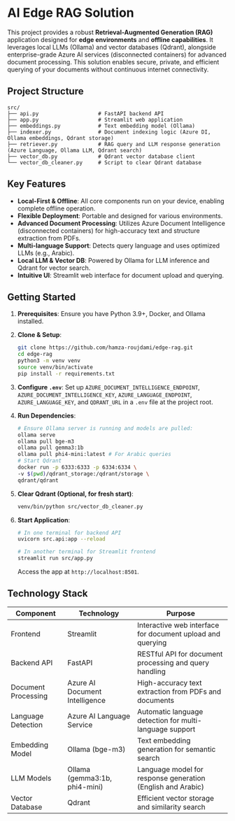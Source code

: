 # AI Edge RAG Solution

This project provides a robust **Retrieval-Augmented Generation (RAG)** application designed for **edge environments** and **offline capabilities**. It leverages local LLMs (Ollama) and vector databases (Qdrant), alongside enterprise-grade Azure AI services (disconnected containers) for advanced document processing. This solution enables secure, private, and efficient querying of your documents without continuous internet connectivity.

## Project Structure

```
src/
├── api.py                   # FastAPI backend API
├── app.py                   # Streamlit web application
├── embeddings.py            # Text embedding model (Ollama)
├── indexer.py               # Document indexing logic (Azure DI, Ollama embeddings, Qdrant storage)
├── retriever.py             # RAG query and LLM response generation (Azure Language, Ollama LLM, Qdrant search)
├── vector_db.py             # Qdrant vector database client
└── vector_db_cleaner.py     # Script to clear Qdrant database
```

## Key Features

*   **Local-First & Offline**: All core components run on your device, enabling complete offline operation.
*   **Flexible Deployment**: Portable and designed for various environments.
*   **Advanced Document Processing**: Utilizes Azure Document Intelligence (disconnected containers) for high-accuracy text and structure extraction from PDFs.
*   **Multi-language Support**: Detects query language and uses optimized LLMs (e.g., Arabic).
*   **Local LLM & Vector DB**: Powered by Ollama for LLM inference and Qdrant for vector search.
*   **Intuitive UI**: Streamlit web interface for document upload and querying.

## Getting Started

1.  **Prerequisites**: Ensure you have Python 3.9+, Docker, and Ollama installed.

2.  **Clone & Setup**:  
    ```bash
    git clone https://github.com/hamza-roujdami/edge-rag.git
    cd edge-rag
    python3 -m venv venv
    source venv/bin/activate 
    pip install -r requirements.txt
    ```

3.  **Configure `.env`**: Set up `AZURE_DOCUMENT_INTELLIGENCE_ENDPOINT`, `AZURE_DOCUMENT_INTELLIGENCE_KEY`, `AZURE_LANGUAGE_ENDPOINT`, `AZURE_LANGUAGE_KEY`, and `QDRANT_URL` in a `.env` file at the project root.

4.  **Run Dependencies**:  
    ```bash
    # Ensure Ollama server is running and models are pulled:
    ollama serve
    ollama pull bge-m3
    ollama pull gemma3:1b
    ollama pull phi4-mini:latest # For Arabic queries
    # Start Qdrant 
    docker run -p 6333:6333 -p 6334:6334 \
    -v $(pwd)/qdrant_storage:/qdrant/storage \
    qdrant/qdrant
    ```

5.  **Clear Qdrant (Optional, for fresh start)**:
    ```bash
    venv/bin/python src/vector_db_cleaner.py
    ```
    
6.  **Start Application**:  
    ```bash
    # In one terminal for backend API
    uvicorn src.api:app --reload

    # In another terminal for Streamlit frontend
    streamlit run src/app.py
    ```
    Access the app at `http://localhost:8501`.

## Technology Stack

| Component | Technology | Purpose |
|-----------|------------|---------|
| Frontend | Streamlit | Interactive web interface for document upload and querying |
| Backend API | FastAPI | RESTful API for document processing and query handling |
| Document Processing | Azure AI Document Intelligence | High-accuracy text extraction from PDFs and documents |
| Language Detection | Azure AI Language Service | Automatic language detection for multi-language support |
| Embedding Model | Ollama (bge-m3) | Text embedding generation for semantic search |
| LLM Models | Ollama (gemma3:1b, phi4-mini) | Language model for response generation (English and Arabic) |
| Vector Database | Qdrant | Efficient vector storage and similarity search |